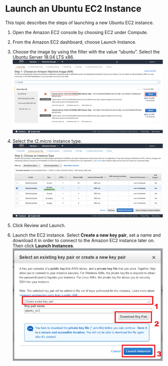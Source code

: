 # Launch an Ubuntu EC2 Instance

This topic describes the steps of launching a new Ubuntu EC2 instance.

1. Open the Amazon EC2 console by choosing EC2 under Compute.

2. From the Amazon EC2 dashboard, choose Launch Instance.

3. Choose the image by using the filter with the value “ubuntu”. Select the Ubuntu Server 18.04 LTS x86.
![pic](pictures/AWS/AWS_instance_instance_create.png)

4. Select the t2.micro instance type.
![pic](pictures/AWS/AWS_instance_instance_create2.png)

5. Click Review and Launch.

6. Launch the EC2 instance. Select **Create a new key pair**, set a name and download it in order to connect to the Amazon EC2 instance later on. Then click **Launch Instances**.
![pic](pictures/AWS/AWS_instance_download_key.png)
